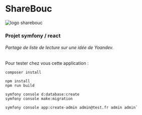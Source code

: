 # ShareBouc
![logo sharebouc](image.png "Logo shareBouc")

### Projet symfony / react
###### Partage de liste de lecture sur une idée de Yoandev.

Pour tester chez vous cette application :

```
composer install

npm install
npm run build

symfony console d:database:create
symfony console make:migration

symfony console app:create-admin admin@test.fr admin admin`
```
